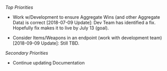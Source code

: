 
*Top Priorities*
- Work w/Development to ensure Aggregate Wins (and other Aggregate Data) is correct
  [2018-07-09 Update]: Dev Team has identified a fix.  Hopefully fix makes it to live by July 13 (goal).
  
- Consider Items/Weapons in an endpoint (work with development team)
  [2018-09-09 Update]: Still TBD.

*Secondary Priorities*
- Continue updating Documentation
